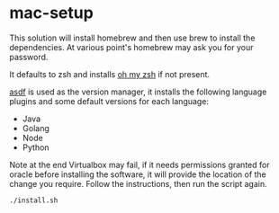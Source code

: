 # mac-setup

This solution will install homebrew and then use brew to install the dependencies. At various point's homebrew may ask you for your password.

It defaults to zsh and installs [oh my zsh](https://github.com/ohmyzsh/ohmyzsh) if not present.

[asdf](https://github.com/asdf-vm/asdf) is used as the version manager, it installs the following language plugins and some default versions for each language:

- Java
- Golang
- Node
- Python

Note at the end Virtualbox may fail, if it needs permissions granted for oracle before installing the software, it will provide the location of the change you require. Follow the instructions, then run the script again.

```sh
./install.sh
```
